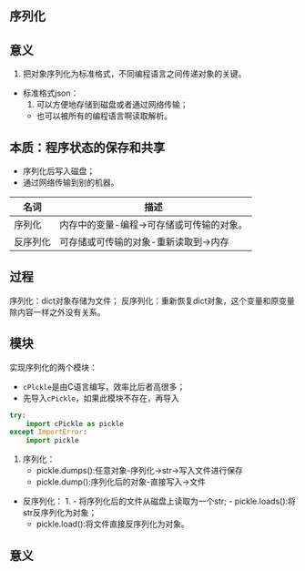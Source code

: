 序列化
---
## 意义
1. 把对象序列化为标准格式，不同编程语言之间传递对象的关键。
- 标准格式json：
    1. 可以方便地存储到磁盘或者通过网络传输；
    - 也可以被所有的编程语言啊读取解析。
    
## 本质：程序状态的保存和共享
- 序列化后写入磁盘；
- 通过网络传输到别的机器。

|名词|描述|
|-|-|
|序列化|内存中的变量-编程->可存储或可传输的对象。|
|反序列化|可存储或可传输的对象-重新读取到->内存|

## 过程

序列化：dict对象存储为文件；
反序列化：重新恢复dict对象，这个变量和原变量除内容一样之外没有关系。




## 模块
实现序列化的两个模块：
- `cPlckle`是由C语言编写，效率比后者高很多；
- 先导入`cPickle`，如果此模块不存在，再导入


```python
try:
    import cPickle as pickle
except ImportError:
    import pickle
```


1. 序列化：
    - pickle.dumps():任意对象-序列化->str->写入文件进行保存
    - pickle.dump():序列化后的对象-直接写入->文件
- 反序列化：
    1. 
        - 将序列化后的文件从磁盘上读取为一个str;
        - pickle.loads():将str反序列化为对象；
    - pickle.load():将文件直接反序列化为对象。
## 意义

